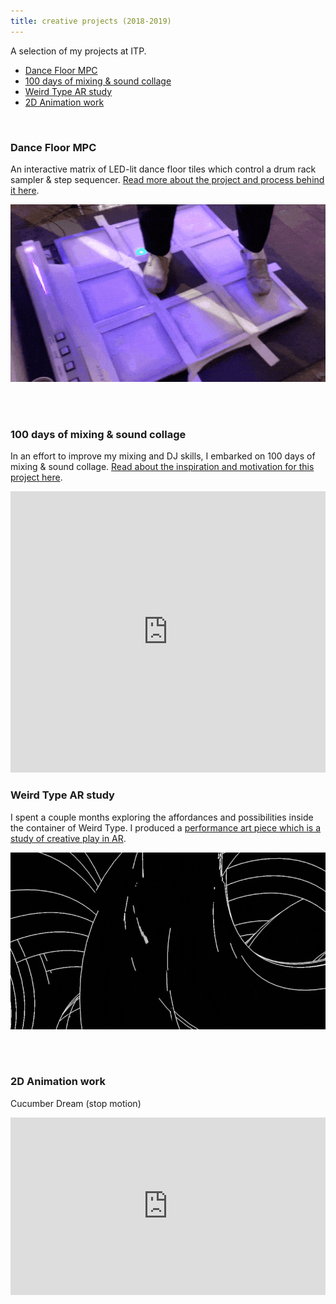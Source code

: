```yaml
---
title: creative projects (2018-2019)
---
```


A selection of my projects at ITP.

- [Dance Floor MPC](#dance-floor-mpc)
- [100 days of mixing & sound collage](#100-days-mixing)
- [Weird Type AR study](#weird-type-ar-study)
- [2D Animation work](#2d-animation-work)

<br/>

<h3 id="dance-floor-mpc">Dance Floor MPC</h3>

An interactive matrix of LED-lit dance floor tiles which control a drum rack sampler & step sequencer. [Read more about the project and process behind it here](/slices/dance-floor-mpc).

![mpc](./dance-floor-mpc.gif)

<br/> <br/>


<h3 id="100-days-mixing">100 days of mixing & sound collage</h3>

In an effort to improve my mixing and DJ skills, I embarked on 100 days of mixing & sound collage. [Read about the inspiration and motivation for this project here](/blog/itp/100-days-of-making/day-1/).

<iframe width="100%" height="450" scrolling="no" frameborder="no" allow="autoplay" src="https://w.soundcloud.com/player/?url=https%3A//api.soundcloud.com/playlists/697712136&color=%23ff5500&auto_play=false&hide_related=true&show_comments=false&show_user=true&show_reposts=false&show_teaser=false"></iframe>

<h3 id="weird-type-ar-study">Weird Type AR study</h3>

I spent a couple months exploring the affordances and possibilities inside the container of Weird Type.
I produced a [performance art piece which is a study of creative play in AR](/slices/weird-type-ar-study).

![sample](./weird-type-sample.gif)

<br/> <br/>


<h3 id="2d-animation-work">2D Animation work</h3>

Cucumber Dream (stop motion)

<div style="padding:56.25% 0 0 0;position:relative;"><iframe src="https://player.vimeo.com/video/298453001?loop=1&title=0&byline=0&portrait=0" style="position:absolute;top:0;left:0;width:100%;height:100%;" frameborder="0" webkitallowfullscreen mozallowfullscreen allowfullscreen></iframe></div><script src="https://player.vimeo.com/api/player.js"></script>
